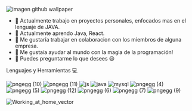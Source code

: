 
![imagen github wallpaper](https://github.com/marlon7piri/marlon7piri/assets/110213632/1a892ae6-89eb-4029-b0fd-1e0dd95aed69)



- 🔭 Actualmente trabajo en proyectos personales, enfocados mas en el lenguaje de JAVA.
- 🌱 Actualmente aprendo Java, React.
- 👯 Me gustaría trabajar en colaboracion con los miembros de alguna empresa.
- 🤔 Me gustaía ayudar al mundo con la magia de la programación!
- 💬 Puedes preguntarme lo que desees 😃

Lenguajes y Herramientas 💻

![pngegg (10)](https://github.com/marlon7piri/marlon7piri/assets/110213632/8dcb17be-e0a7-4104-90a8-55553f33e8aa)
![pngegg (11)](https://github.com/marlon7piri/marlon7piri/assets/110213632/6c6d2fd4-feaa-45f3-9f1d-a3dec381aa72)
![js](https://github.com/marlon7piri/marlon7piri/assets/110213632/ca938d5c-fb3d-43c2-b620-b5ee28759f95)
![java](https://github.com/marlon7piri/marlon7piri/assets/110213632/90e2599a-05fd-4c07-bc0f-2d556fa38f93)
![mysql](https://github.com/marlon7piri/marlon7piri/assets/110213632/1ae50ac7-9b80-4214-84ad-73123bb17339)
![pngegg (4)](https://github.com/marlon7piri/marlon7piri/assets/110213632/e344899c-eb74-4324-b187-412b73899d25)
![pngegg (5)](https://github.com/marlon7piri/marlon7piri/assets/110213632/567e1d01-c50f-48c6-bb12-236db28e98e0)
![pngegg (12)](https://github.com/marlon7piri/marlon7piri/assets/110213632/3987b174-3d19-4843-ad33-d4773dbf1c57)
![pngegg (6)](https://github.com/marlon7piri/marlon7piri/assets/110213632/492310de-77aa-4834-a38f-256f089dd4e4)
![pngegg (7)](https://github.com/marlon7piri/marlon7piri/assets/110213632/1d1060a4-d408-44ea-aca6-b293c3a3cd2d)
![pngegg (9)](https://github.com/marlon7piri/marlon7piri/assets/110213632/9c6edf4a-84bf-41ba-9211-ba4e65996dfa)


![Working_at_home_vector](https://github.com/marlon7piri/marlon7piri/assets/110213632/332844d2-7506-4667-abb7-96b76c4dd5b9)




